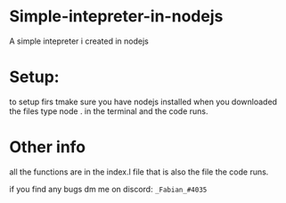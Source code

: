 # Simple-intepreter-in-nodejs
A simple intepreter i created in nodejs

# Setup:
to setup firs tmake sure you have nodejs installed
when you downloaded the files type node . in the terminal and the code runs.

# Other info
all the functions are in the index.l file that is also the file the code runs.

if you find any bugs dm me on discord: `_Fabian_#4035`
